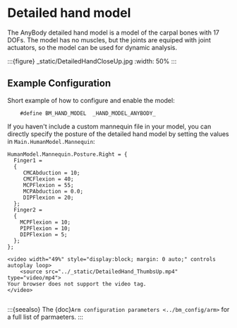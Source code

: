 # Detailed hand model

The AnyBody detailed hand model is a model of the carpal bones with 17 DOFs. The model
has no muscles, but the joints are equiped with joint actuators, so the model can
be used for dynamic analysis.

:::{figure} _static/DetailedHandCloseUp.jpg
:width: 50%
:::

## Example Configuration

Short example of how to configure and enable the model:

```AnyScriptDoc
    #define BM_HAND_MODEL  _HAND_MODEL_ANYBODY_ 
```

If you haven't include a custom mannequin file in your model, you can directly specify the posture of the
detailed hand model by setting the values  in `Main.HumanModel.Mannequin`:

```AnyScriptDoc
HumanModel.Mannequin.Posture.Right = {
  Finger1 =
  {
     CMCAbduction = 10;
     CMCFlexion = 40;
     MCPFlexion = 55;
     MCPAbduction = 0.0;
     DIPFlexion = 20;
  };
  Finger2 =
  {
    MCPFlexion = 10;
    PIPFlexion = 10;
    DIPFlexion = 5;
  };
};
```

```{raw} html
<video width="49%" style="display:block; margin: 0 auto;" controls autoplay loop>
    <source src="../_static/DetailedHand_ThumbsUp.mp4" type="video/mp4">
Your browser does not support the video tag.
</video>
```

```{rst-class} float-right
```

:::{seealso}
The {doc}`Arm configuration parameters <../bm_config/arm>` for a
full list of parmaeters.
:::

